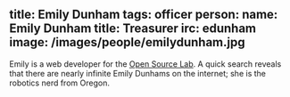 title: Emily Dunham
tags: officer
person:
    name: Emily Dunham
    title: Treasurer
    irc: edunham
    image: /images/people/emilydunham.jpg
---
Emily is a web developer for the [Open Source Lab][osl]. A quick search reveals
that there are nearly infinite Emily Dunhams on the internet; she is the
robotics nerd from Oregon.<br/><br/>



[osl]: http://osuosl.org/

